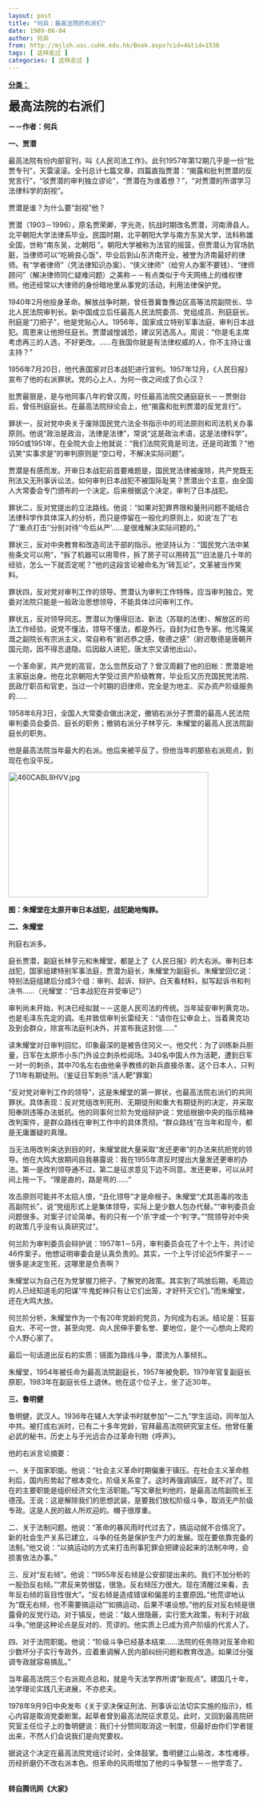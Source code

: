 ```yaml
---
layout: post
title: "何兵：最高法院的右派们"
date: 1989-06-04
author: 何兵
from: http://mjlsh.usc.cuhk.edu.hk/Book.aspx?cid=4&tid=1536
tags: [ 这样走过 ]
categories: [ 这样走过 ]
---
```


<div style="margin: 15px 10px 10px 0px;">
 <div>
  <span id="ctl00_ContentPlaceHolder1_chapter1_SubjectLabel" style="font-weight:bold;text-decoration:underline;">
   分类：
  </span>
 </div>
 <p>
  <strong>
   <font size="5">
    最高法院的右派们
   </font>
  </strong>
 </p>
 <p>
  <strong>
   －－作者：何兵
  </strong>
 </p>
 <p>
  <strong>
   一、贾潜
  </strong>
 </p>
 <p>
  最高法院有份内部官刊，叫《人民司法工作》。此刊1957年第12期几乎是一份“批贾专刊”，天雷滚滚。全刊总计七篇文章，四篇直指贾潜：“揭露和批判贾潜的反党言行”，“驳贾潜的审判独立谬论”，“贾潜在为谁着想？”，“对贾潜的所谓学习法律科学的刮视”。
 </p>
 <p>
  贾潜是谁？为什么要“刮视”他？
 </p>
 <p>
  贾潜（1903－1996），原名贾荣卿，字光尧，抗战时期改名贾潜，河南滑县人。北平朝阳大学法律系毕业。民国时期，北平朝阳大学与南方东吴大学，法科称雄全国，世称“南东吴，北朝阳 ”。朝阳大学被称为法官的摇篮，但贾潜认为官场肮脏，当律师可以“吃碗良心饭”，毕业后到山东济南开业，被誉为济南最好的律师。有“学者律师”（凭法律知识办案）、“侠义律师”（给穷人办案不要钱）、“律师顾问”（解决律师同仁疑难问题）之美称－－有点类似于今天网络上的维权律师。他还经常以大律师的身份暗地里从事党的活动，利用法律保护党。
 </p>
 <p>
  1940年2月他投身革命。解放战争时期，曾任晋冀鲁豫边区高等法院副院长、华北人民法院审判长。新中国成立后任最高人民法院委员、党组成员、刑庭庭长。刑庭是“刀把子”，他是党贴心人。1956年，国家成立特别军事法庭，审判日本战犯。周恩来让他担任庭长。贾潜诚惶诚恐，建议另选高人。周说：“你是毛主席考虑再三的人选，不好更改。……在我国你就是有法律权威的人，你不主持让谁主持？”
 </p>
 <p>
  1956年7月20日，他代表国家对日本战犯进行宣判。1957年12月，《人民日报》宣布了他的右派罪状。党的心上人，为何一夜之间成了负心汉？
 </p>
 <p>
  批贾最狠是，是与他同事八年的曾汉周，时任最高法院交通庭庭长－－贾倒台后，曾任刑庭庭长。在最高法院辩论会上，他“揭露和批判贾潜的反党言行”。
 </p>
 <p>
  罪状一，反对党中央关于废除国民党六法全书指示中的司法原则和司法机关办事原则。他说“政治是政治，法律是法律”，常说“这是政治术语，这是法律科学”。1950或1951年，在全院大会上他就说：“我们法院究竟是司法，还是司政策？”他讥笑“实事求是”的审判原则是“空口号，不解决实际问题”。
 </p>
 <p>
  贾潜是有感而发。开审日本战犯前首要难题是，国民党法律被废除，共产党既无刑法又无刑事诉讼法，如何审判日本战犯不被国际耻笑？贾潜出个主意，由全国人大常委会专门颁布的一个决定。后来根据这个决定，审判了日本战犯。
 </p>
 <p>
  罪状二，反对党提出的立法路线。他说：“如果对犯罪界限和量刑问题不能结合法律科学作具体深入的分析，而只是停留在一般化的原则上，如说‘左了’‘右了’‘重点打击’‘分别对待’‘今后从严’……是很难解决实际问题的。”
 </p>
 <p>
  罪状三，反对中央教育和改造司法干部的指示。他坚持认为：“国民党六法中某些条文可以用”，“拆了机器可以用零件，拆了房子可以用砖瓦”“旧法是几十年的经验，怎么一下就否定呢？”他的这段言论被命名为“砖瓦论”，文革被当作笑料。
 </p>
 <p>
  罪状四，反对党对审判工作的领导。贾潜认为审判工作特殊，应当审判独立。党委对法院只能是一般政治思想领导，不能具体过问审判工作。
 </p>
 <p>
  罪状五，反对领导同志。贾潜以为懂得旧法、新法（苏联的法律）、解放区的司法工作经验，说党不懂法，领导不懂法，都是外行。自封为红色专家。他污蔑吴溉之副院长有宗派主义，常自称有“尉迟恭之感，敬德之感”（尉迟敬德是唐朝开国元勋，因不得志退隐。后因敌人进犯，唐太宗又请他出山）。
 </p>
 <p>
  一个革命家，共产党的高官，怎么忽然反动了？曾汉周翻了他的旧帐：贾潜是地主家庭出身。他在北京朝阳大学受过资产阶级教育，毕业后又历充国民党法院、民政厅职员和官吏，当过一个时期的旧律师，完全是为地主、买办资产阶级服务的……
 </p>
 <p>
  1958年6月3日，全国人大常委会做出决定，撤销右派分子贾潜的最高人民法院审判委员会委员、庭长的职务；撤销右派分子林亨元、朱耀堂的最高人民法院副庭长的职务。
 </p>
 <p>
  他是最高法院当年最大的右派。他后来被平反了，但他当年的那些右派观点，到现在也没平反。
 </p>
 <p>
  <img align="top" alt="460CABL8HVV.jpg" border="0" height="250" src="http://mjlsh.usc.cuhk.edu.hk/medias/contents/1536/460CABL8HVV.jpg" width="400"/>
 </p>
 <p>
  <strong>
   图：朱耀堂在太原开审日本战犯，战犯跪地悔罪。
  </strong>
 </p>
 <p>
  <strong>
   二、朱耀堂
  </strong>
 </p>
 <p>
  刑庭右派多。
 </p>
 <p>
  庭长贾潜，副庭长林亨元和朱耀堂，都是上了《人民日报》的大右派。审判日本战犯，国家组建特别军事法庭，贾潜为庭长，朱耀堂为副庭长。朱耀堂回忆说：特别法庭组建后分成3个组：审判、起诉、辩护。白天看材料，拟写起诉书和判决书……（光耀堂：“日本战犯在并受审记”）
 </p>
 <p>
  审判尚未开始，判决已经拟就－－这是人民司法的传统。当年延安审判黄克功，也是毛泽东先定的调。毛并致信审判长雷经天：“请你在公审会上，当着黄克功及到会群众，除宣布法庭判决外，并宣布我这封信……”
 </p>
 <p>
  读朱耀堂对日审判回忆，印象最深的是被告住冈义一。他交代：为了训练新兵胆量，日军在太原市小东门外设立刺杀检阅场。340名中国人作为活靶，遭到日军一对一的刺杀，其中70名左右由他亲手教练的新兵直接杀害。这个日本人，只判了11年有期徒刑。（鉴证日军刺杀“活人靶”罪案）
 </p>
 <p>
  “反对党对审判工作的领导”，这是朱耀堂的第一罪状，也最高法院右派们的共同罪状。具体表现：反对党组改判死刑、无期徒刑和重大有期徒刑的决定，并采取阳奉阴违等办法抵抗。他的同事何兰阶为党组辩护说：党组根据中央的指示精神改判案件，是群众路线在审判工作中的具体贯彻。“群众路线”在当年和现今，都是无庸置疑的真理。
 </p>
 <p>
  当无法用改判来达到目的时，朱耀堂就大量采取“发还更审”的办法来抗拒党的领导。他在大鸣大放期间自我暴露说：我在1955年肃反时提出大量发还更审的办法。第一是改判领导通不过，第二是征求意见下边不同意。发还更审，可以从时间上拖一下。“理是直的，路是弯的……”
 </p>
 <p>
  攻击原则可能并不太招人恨，“丑化领导”才是命根子。朱耀堂“尤其恶毒的攻击高副院长”，说“党组形式上是集体领导，实际上是少数人包办代替。”“审判委员会问题很多。对案子讨论简单。有的只有一个‘杀’字或一个‘判’字。”“院领导对中央的政策几乎没有认真研究过”。
 </p>
 <p>
  何兰阶为审判委员会辩护说：1957年1－5月，审判委员会花了十个上午，共讨论46件案子。他想证明审委会是认真负责的。其实，一个上午讨论近5件案子－－很多是决定生死，这哪里是负责啊？
 </p>
 <p>
  朱耀堂以为自己在为党掌握刀把子，了解党的政策。其实到了鸣放后期，毛周边的人已经知道毛的阳谋“牛鬼蛇神只有让它们出笼，才好歼灭它们。”而朱耀堂，还在大鸣大放。
 </p>
 <p>
  何兰阶分析，朱耀堂作为一个有20年党龄的党员，为何成为右派。结论是：狂妄自大、不可一世，甚至向党、向人民伸手要名誉、要地位，是个一心想向上爬的个人野心家了。
 </p>
 <p>
  最后一句话道出反右的实质：镜面为路线斗争，潜流为人事倾扎。
 </p>
 <p>
  朱耀堂，1954年被任命为最高法院副庭长，1957年被免职。1979年官复副庭长原职，1983年在副庭长任上退休。他在这个位子上，坐了近30年。
 </p>
 <p>
  <strong>
   三、鲁明健
  </strong>
 </p>
 <p>
  鲁明健，武汉人。1936年在辅人大学读书时就参加“一二九”学生运动，同年加入中共。被打成右派时，已有二十多年党龄，官拜最高法院研究室主任。他曾任董必武的秘书，历史上与于光远合办过革命刊物《呼声》。
 </p>
 <p>
  他的右派言论摘要：
 </p>
 <p>
  一、关于国家职能。他说：“社会主义革命时期偏重于镇压。在社会主义革命胜利后，国内形势起了根本变化，阶级关系变了。这时再强调镇压，就不对了。现在的主要职能是组织经济文化生活职能。”写文章批判他的，是最高法院副院长王德茂。王说：这是解除我们的思想武装，是要我们放松阶级斗争，取消无产阶级专政。这是人民的敌人所欢迎的。帽子很厚重。
 </p>
 <p>
  二、关于法制问题。他说：“革命的暴风雨时代过去了，搞运动就不合情况了。新的社会生产关系已建立，斗争的任务是保护生产力的发展。现在要依靠完备的法制。”他又说：“以搞运动的方式来打击刑事犯罪会把建设起来的法制冲垮，会损害依法办事。”
 </p>
 <p>
  三、反对“反右倾”。他说：“1955年反右倾是公安部提出来的。我们不加分析的一股劲反右倾。”“肃反来势很猛，很急。反右倾压力很大。现在清醒过来看，去年反右倾的盲目性很大”。“反右倾是造成错误和偏差的主要原因。”他荒谬地认为“既无右倾，也不需要搞运动”“如搞运动，后果不堪设想。”他的反对反右倾是很露骨的反党行动。对于镇反，他说：“敌人很隐蔽，实行宽大政策，有利于对敌斗争。”他是这种论点是反对的、荒谬的。他实质上已成为资产阶级的代言人了。
 </p>
 <p>
  四、对于法院职能。他说：“阶级斗争已经基本结束……法院的任务除对反革命和少数坏分子实行专政外，应着重调解人民内部纠纷问题和教育改造。如果过分强调专政就容易搞乱。”
 </p>
 <p>
  当年最高法院三个右派观点总和，就是今天法学界所谓“新观点”。建国几十年，法学理论实践几无进展，不亦悲夫。
 </p>
 <p>
  1978年9月9日中央发布《关于坚决保证刑法、刑事诉讼法切实实施的指示》，核心内容是取消党委断案。起草者曾到最高法院征求意见。此时，又回到最高院研究室主任位子上的鲁明健说：我们十分赞同取消这一制度，但最好由你们学者提出来，不然人们会说我们是向党要权。
 </p>
 <p>
  据说这个决定在最高法院党组讨论时，全体鼓掌。鲁明健江山易改，本性难移，历经折磨仍不改右派本色。但革命的风雨增加了他的斗争智慧－－他学乖了。
 </p>
 <p>
  <br/>
  <strong>
   转自腾讯网《大家》
  </strong>
 </p>
</div>

